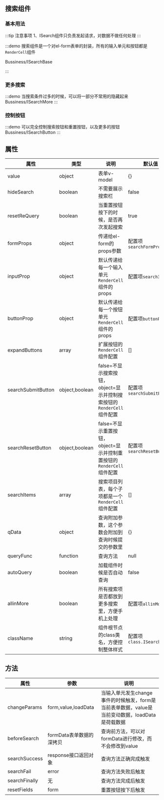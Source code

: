 ## 搜索组件


### 基本用法

:::tip 注意事项
1、ISearch组件只负责发起请求，对数据不做任何处理
:::

:::demo 搜索组件是一个对el-form表单的封装，所有的输入单元和按钮都是`RenderCell`组件

Bussiness/ISearchBase

:::


### 更多搜索
:::demo 当搜索条件过多的时候，可以将一部分不常用的隐藏起来
Bussiness/ISearchMore
:::

### 控制按钮
:::demo 可以完全控制搜索按钮和重置按钮，以及更多的按钮
Bussiness/ISearchButton
:::


## 属性

|属性|类型|说明|默认值|
|--|--|--|--|
|value|object|表单v-model|{}|
|hideSearch|boolean|不需要展示搜索栏|false|
|resetReQuery|boolean|当重置按钮按下的时候，是否再次发起搜索|true|
|formProps|object|传递给el-form的props参数|配置项`searchFormProps`|
|inputProp|object|默认传递给每一个输入单元`RenderCell`组件的props|配置项`searchInput`|
|buttonProp|object|默认传递给每一个按钮单元`RenderCell`组件的props|配置项`buttonProp`|
|expandButtons|array|扩展按钮的`RenderCell`组件配置|[]|
|searchSubmitButton|object,boolean|false=不显示搜索按钮，object=显示并控制搜索按钮的`RenderCell`组件配置|配置项`searchSubmitButton`|
|searchResetButton|object,boolean|false=不显示重置按钮，object=显示并控制重置按钮的`RenderCell`组件配置|配置项`searchResetButton`|
|searchItems|array|搜索项目列表，每个子项都是一个`RenderCell`组件配置|[]|
|qData|object|查询附加参数，这个参数会附加到查询时候提交的参数里|{}|
|queryFunc|function|查询方法|null|
|autoQuery|boolean|加载组件时候是否自动查询|false|
|allinMore|boolean|所有搜索项是否都放到更多搜索里，方便手机上处理|配置项`allinMore`|
|className|string|组件根节点的class类名，方便控制整体样式|配置项`class.ISearchRoot`|


## 方法
|属性|参数|说明|
|--|--|--|
|changeParams|form,value,loadData|当输入单元发生change事件的时候触发，form是当前表单数据，value是当前变动数据，loadData是荷载数据|
|beforeSearch|formData表单数据的深拷贝|查询前方法，可以对formData进行修改，而不会修改到value|
|searchSuccess|response接口返回对象|查询方法正确完成触发|
|searchFail|error|查询方法失败后触发|
|searchFinally|无|查询方法完成后触发|
|resetFields|form|重置按钮按下后触发|







